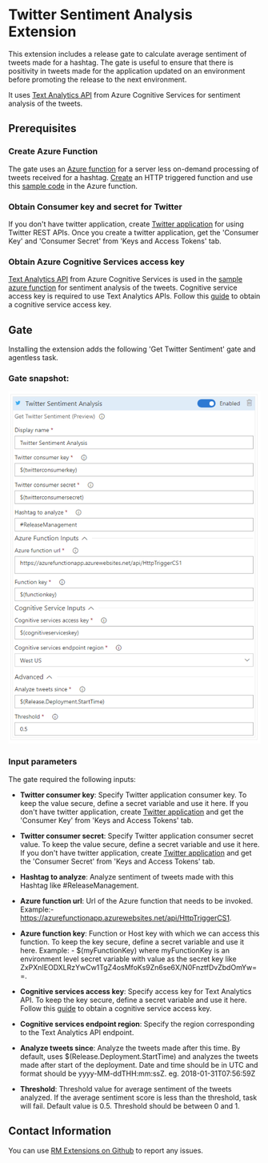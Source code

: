 # Twitter Sentiment Analysis Extension

This extension includes a release gate to calculate average sentiment of tweets made for a hashtag. The gate is useful to ensure that there is positivity in tweets made for the application updated on an environment before promoting the release to the next environment. 

It uses [Text Analytics API](https://azure.microsoft.com/en-in/services/cognitive-services/text-analytics) from Azure Cognitive Services for sentiment analysis of the tweets.

## Prerequisites

### Create Azure Function

The gate uses an [Azure function](https://azure.microsoft.com/en-us/services/functions) for a server less on-demand processing of tweets received for a hashtag. [Create](https://docs.microsoft.com/en-us/azure/azure-functions/functions-create-first-azure-function) an HTTP triggered function and use this [sample code](https://github.com/Microsoft/vsts-rm-extensions/blob/master/Extensions/TwitterSentimentAnalysis/Src/TwitterSentimentAnalysisAzureFunction.txt) in the Azure function.

### Obtain Consumer key and secret for Twitter

If you don't have twitter application, create [Twitter application](https://apps.twitter.com/) for using Twitter REST APIs. Once you create a twitter application, get the 'Consumer Key' and 'Consumer Secret' from 'Keys and Access Tokens' tab. 

### Obtain Azure Cognitive Services access key

[Text Analytics API](https://azure.microsoft.com/en-in/services/cognitive-services/text-analytics) from Azure Cognitive Services is used in the [sample azure function](https://github.com/Microsoft/vsts-rm-extensions/blob/master/Extensions/TwitterSentimentAnalysis/Src/TwitterSentimentAnalysisAzureFunction.txt) for sentiment analysis of the tweets. Cognitive service access key is required to use Text Analytics APIs. Follow this [guide](https://docs.microsoft.com/en-in/azure/cognitive-services/text-analytics/how-tos/text-analytics-how-to-access-key) to obtain a cognitive service access key. 

## Gate

Installing the extension adds the following 'Get Twitter Sentiment' gate and agentless task.

### Gate snapshot:

 ![Gate snapshot](Images/TwitterSentimentGate.png)

### Input parameters
 
 The gate required the following inputs:
 
 - **Twitter consumer key**:  Specify Twitter application consumer key. To keep the value secure, define a secret variable and use it here. If you don't have twitter application, create [Twitter application](https://apps.twitter.com/) and get the 'Consumer Key' from 'Keys and Access Tokens' tab.

 - **Twitter consumer secret**:  Specify Twitter application consumer secret value. To keep the value secure, define a secret variable and use it here. If you don't have twitter application, create [Twitter application](https://apps.twitter.com/) and get the 'Consumer Secret' from 'Keys and Access Tokens' tab.
 
 - **Hashtag to analyze**: Analyze sentiment of tweets made with this Hashtag like #ReleaseManagement.

 - **Azure function url**:  Url of the Azure function that needs to be invoked​. Example:- https://azurefunctionapp.azurewebsites.net/api/HttpTriggerCS1.
 
 - **Azure function key**:  Function or Host key with which we can access this function. To keep the key secure, define a secret variable and use it here. Example: - $(myFunctionKey) where myFunctionKey is an environment level secret variable with value as the secret key like ZxPXnIEODXLRzYwCw1TgZ4osMfoKs9Zn6se6X/N0FnztfDvZbdOmYw==.
 
 - **Cognitive services access key**:  Specify access key for Text Analytics API. To keep the key secure, define a secret variable and use it here. Follow this [guide](https://docs.microsoft.com/en-in/azure/cognitive-services/text-analytics/how-tos/text-analytics-how-to-access-key) to obtain a cognitive service access key.

 - **Cognitive services endpoint region**:  Specify the region corresponding to the Text Analytics API endpoint.

 - **Analyze tweets since**:  Analyze the tweets made after this time. By default, uses $(Release.Deployment.StartTime) and analyzes the tweets made after start of the deployment. Date and time should be in UTC and format should be yyyy-MM-ddTHH:mm:ssZ. eg. 2018-01-31T07:56:59Z

 - **Threshold**: Threshold value for average sentiment of the tweets analyzed. If the average sentiment score is less than the threshold, task will fail. Default value is 0.5. Threshold should be between 0 and 1.

## Contact Information
You can use [RM Extensions on Github](https://github.com/Microsoft/vsts-rm-extensions/issues) to report any issues.